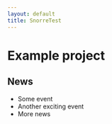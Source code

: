 ```yaml
---
layout: default
title: SnorreTest
---
```


# Example project

## News

- Some event
- Another exciting event
- More news
